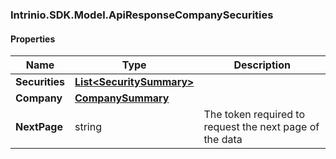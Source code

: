 [//]: # (CLASS:Intrinio.SDK.Model.ApiResponseCompanySecurities)

[//]: # (KIND:object)

### Intrinio.SDK.Model.ApiResponseCompanySecurities
#### Properties

[//]: # (START_DEFINITION)

Name | Type | Description
------------ | ------------- | -------------
**Securities** | [**List&lt;SecuritySummary&gt;**](SecuritySummary.md) |  &nbsp;
**Company** | [**CompanySummary**](CompanySummary.md) |  &nbsp;
**NextPage** | string | The token required to request the next page of the data &nbsp;

[//]: # (END_DEFINITION)


[//]: # (CONTAINED_CLASS:Intrinio.SDK.Model.SecuritySummary)


[//]: # (CONTAINED_CLASS:Intrinio.SDK.Model.CompanySummary)


